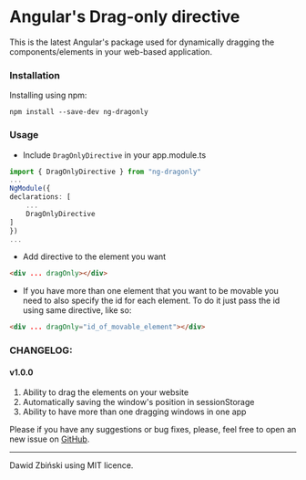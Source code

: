 # Angular's Drag-only directive
This is the latest Angular's package used for dynamically dragging the 
components/elements in your web-based application.

### Installation

Installing using npm:

```
npm install --save-dev ng-dragonly
```

### Usage
- Include `DragOnlyDirective` in your app.module.ts
```typescript
import { DragOnlyDirective } from "ng-dragonly"
...
NgModule({
declarations: [
    ...
    DragOnlyDirective
]
})
...
```

- Add directive to the element you want 
```html
<div ... dragOnly></div>
```

- If you have more than one element that you want to be movable 
you need to also specify the id for each element. To do it just 
pass the id using same directive, like so:
```html
<div ... dragOnly="id_of_movable_element"></div>
```


### CHANGELOG:
#### v1.0.0
1. Ability to drag the elements on your website
2. Automatically saving the window's position in sessionStorage
3. Ability to have more than one dragging windows in one app


Please if you have any suggestions or bug fixes, please, 
feel free to open an new issue on [GitHub](https://github.com/Flyrell/ng-dragonly).

------

Dawid Zbiński using MIT licence.
